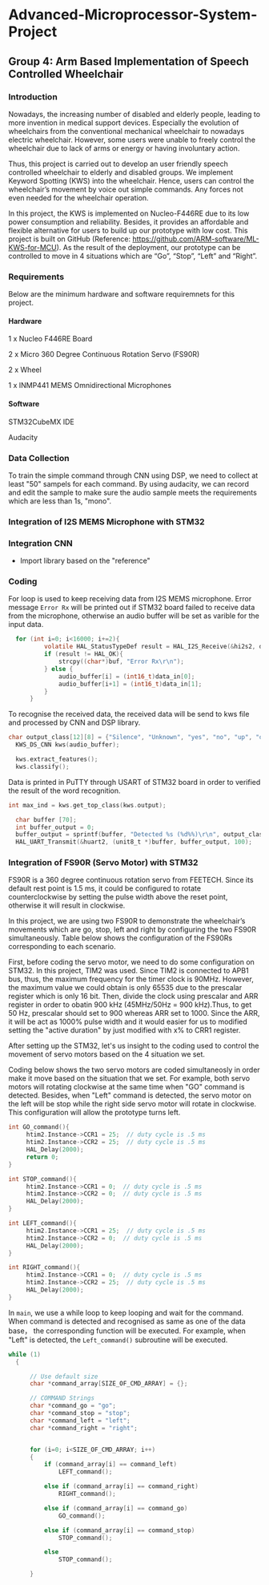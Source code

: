 # Advanced-Microprocessor-System-Project
## Group 4: Arm Based Implementation of Speech Controlled Wheelchair
### Introduction
Nowadays, the increasing number of disabled and elderly people, leading to more invention in medical support devices. Especially the evolution of wheelchairs from the conventional mechanical wheelchair to nowadays electric wheelchair. However, some users were unable to freely control the wheelchair due to lack of arms or energy or having involuntary action.

Thus, this project is carried out to develop an user friendly speech controlled wheelchair to elderly and disabled groups. We implement Keyword Spotting (KWS) into the wheelchair. Hence, users can control the wheelchair’s movement by voice out simple commands. Any forces not even needed for the wheelchair operation.

In this project, the KWS is implemented on Nucleo-F446RE due to its low power consumption and reliability. Besides, it provides an affordable and flexible alternative for users to build up our prototype with low cost. This project is built on GitHub (Reference: https://github.com/ARM-software/ML-KWS-for-MCU). As the result of the deployment, our prototype can be controlled to move in 4 situations which are “Go”, “Stop”, “Left” and “Right”.

### Requirements
Below are the minimum hardware and software requiremnets for this project.
#### Hardware
1 x Nucleo F446RE Board

2 x Micro 360 Degree Continuous Rotation Servo (FS90R)

2 x Wheel

1 x INMP441 MEMS Omnidirectional Microphones

#### Software
STM32CubeMX IDE

Audacity

### Data Collection
To train the simple command through CNN using DSP, we need to collect at least "50" sampels for each command. By using audacity, we can record and edit the sample to make sure the audio sample meets the requirements which are less than 1s, "mono". 

### Integration of I2S MEMS Microphone with STM32


### Integration CNN
- Import library based on the "reference"

### Coding
For loop is used to keep receiving data from I2S MEMS microphone. Error message `Error Rx` will be printed out if STM32 board failed to receive data from the microphone, otherwise an audio buffer will be set as varible for the input data.

```c
  for (int i=0; i<16000; i+=2){	
		  volatile HAL_StatusTypeDef result = HAL_I2S_Receive(&hi2s2, data_in, 2, 100);	
		  if (result != HAL_OK){
			  strcpy((char*)buf, "Error Rx\r\n");
		  } else {
			  audio_buffer[i] = (int16_t)data_in[0];
			  audio_buffer[i+1] = (int16_t)data_in[1];
		  }
	  }

```

To recognise the received data, the received data will be send to kws file and processed by CNN and DSP library.

```c
char output_class[12][8] = {"Silence", "Unknown", "yes", "no", "up", "down", "left", "right", "on", "off", "stop", "go"};
  KWS_DS_CNN kws(audio_buffer);

  kws.extract_features();
  kws.classify();

````

Data is printed in PuTTY through USART of STM32 board in order to verified the result of the word recognition.

```c
int max_ind = kws.get_top_class(kws.output);

  char buffer [70];
  int buffer_output = 0;
  buffer_output = sprintf(buffer, "Detected %s (%d%%)\r\n", output_class[max_id], ((int)kws.output[max_ind]*100/128));
  HAL_UART_Transmit(&huart2, (unit8_t *)buffer, buffer_output, 100);
```

### Integration of FS90R (Servo Motor) with STM32
FS90R is a 360 degree continuous rotation servo from FEETECH. Since its default rest point is 1.5 ms, it could be configured to rotate counterclockwise by setting the pulse width above the reset point, otherwise it will result in clockwise.  

In this project, we are using two FS90R to demonstrate the wheelchair’s movements which are go, stop, left and right by configuring the two FS90R simultaneously. Table below shows the configuration of the FS90Rs corresponding to each scenario.

First, before coding the servo motor, we need to do some configuration on STM32. In this project, TIM2 was used. Since TIM2 is connected to APB1 bus, thus, the maximum frequency for the timer clock is 90MHz. However, the maximum value we could obtain is only 65535 due to the prescalar register which is only 16 bit. Then, divide the clock using prescalar and ARR register in order to obatin 900 kHz (45MHz/50Hz = 900 kHz).Thus, to get 50 Hz, prescalar should set to 900 whereas ARR set to 1000. Since the ARR, it will be act as 1000% pulse width and it would easier for us to modified setting the "active duration" by just modified with x% to CRR1 register.

After setting up the STM32, let's us insight to the coding used to control the movement of servo motors based on the 4 situation we set.

Coding below shows the two servo motors are coded simultaneosly in order make it move based on the situation that we set. For example, both servo motors will rotating clockwise at the same time when "GO" command is detected. Besides, when "Left" command is detected, the servo motor on the left will be stop while the right side servo motor will rotate in clockwise. This configuration will allow the prototype turns left.

```c
int GO_command(){
	 htim2.Instance->CCR1 = 25;  // duty cycle is .5 ms
	 htim2.Instance->CCR2 = 25;  // duty cycle is .5 ms
	 HAL_Delay(2000);
	 return 0;
}

int STOP_command(){
	 htim2.Instance->CCR1 = 0;  // duty cycle is .5 ms
	 htim2.Instance->CCR2 = 0;  // duty cycle is .5 ms
	 HAL_Delay(2000);
}

int LEFT_command(){
	 htim2.Instance->CCR1 = 25;  // duty cycle is .5 ms
	 htim2.Instance->CCR2 = 0;  // duty cycle is .5 ms
	 HAL_Delay(2000);
}

int RIGHT_command(){
	 htim2.Instance->CCR1 = 0;  // duty cycle is .5 ms
	 htim2.Instance->CCR2 = 25;  // duty cycle is .5 ms
	 HAL_Delay(2000);
}
```

In `main`, we use a while loop to keep looping and wait for the command. When command is detected and recognised as same as one of the data base， the corresponding function will be executed. For example, when "Left" is detected, the `Left_command()` subroutine will be executed.


```c
while (1)
  {

	  // Use default size
	  char *command_array[SIZE_OF_CMD_ARRAY] = {};

	  // COMMAND Strings
	  char *command_go = "go";
	  char *command_stop = "stop";
	  char *command_left = "left";
	  char *command_right = "right";


	  for (i=0; i<SIZE_OF_CMD_ARRAY; i++)
	  {
		  if (command_array[i] == command_left)
			  LEFT_command();

		  else if (command_array[i] == command_right)
			  RIGHT_command();

		  else if (command_array[i] == command_go)
			  GO_command();

		  else if (command_array[i] == command_stop)
			  STOP_command();

		  else
			  STOP_command();

	  }
````
